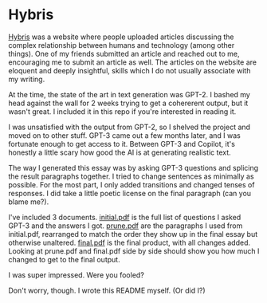 # Hybris
[Hybris](https://www.hybrisforum.com/) was a website where people uploaded articles discussing the complex relationship between humans and technology (among other things). One of my friends submitted an article and reached out to me, encouraging me to submit an article as well. The articles on the website are eloquent and deeply insightful, skills which I do not usually associate with my writing. 

At the time, the state of the art in text generation was GPT-2. I bashed my head against the wall for 2 weeks trying to get a cohererent output, but it wasn't great. I included it in this repo if you're interested in reading it. 

I was unsatisfied with the output from GPT-2, so I shelved the project and moved on to other stuff. GPT-3 came out a few months later, and I was fortunate enough to get access to it. Between GPT-3 and Copilot, it's honestly a little scary how good the AI is at generating realistic text.

The way I generated this essay was by asking GPT-3 questions and splicing the result paragraphs together. I tried to change sentences as minimally as possible. For the most part, I only added transitions and changed tenses of responses. I did take a little poetic license on the final paragraph (can you blame me?). 

I've included 3 documents. [initial.pdf](https://github.com/harris-mohamed/hybris/blob/main/pdf/initial.pdf) is the full list of questions I asked GPT-3 and the answers I got. [prune.pdf](https://github.com/harris-mohamed/hybris/blob/main/pdf/prune.pdf) are the paragraphs I used from initial.pdf, rearranged to match the order they show up in the final essay but otherwise unaltered. [final.pdf](https://github.com/harris-mohamed/hybris/blob/main/pdf/final.pdf) is the final product, with all changes added. Looking at prune.pdf and final.pdf side by side should show you how much I changed to get to the final output. 

I was super impressed. Were you fooled? 

Don't worry, though. I wrote this README myself. (Or did I?)
